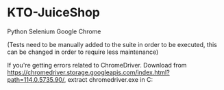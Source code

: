 # KTO-JuiceShop

Python
Selenium
Google Chrome

(Tests need to be manually added to the suite in order to be executed, this can be changed in order to require less maintenance)

If you're getting errors related to ChromeDriver. Download from https://chromedriver.storage.googleapis.com/index.html?path=114.0.5735.90/, extract chromedriver.exe in C:
